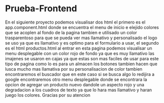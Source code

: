 # Prueba-Frontend
En el siguiente proyecto podemos visualisar dos html el primero es el app.component.html donde se encuentra el menu de inicio e elejido colores que se acoplen al fondo de la pagina tambien e utilisado un color trasparentoso para que se pueda ver mas llamativo y personalisado el logo se uso ya que es llamativo y es optimo para el formulario a usar, el segundo es el html productos.html al entrar en esta pagina podemos visualisar un menu desplegable con un color rojo de fondo ya que es muy llamativo las imajenes se usaron en cajas ya que estas son mas faciles de usar para este tipo de pagina como lo es para un almacen los botones tambien hacen que lusca mucho mas llamativa por su personalisacion de color tambien encontraremos el buscador que en este caso si se busca algo lo redijira a google encontraremos otro menu desplegable donde se encontrara la opcion de agregar un producto nuevo dandole un aspecto rojo y una degradacion a los cuadros de texto ya que lo hara mas llamativo y haran juego los colores.
Gracias por su atencion
